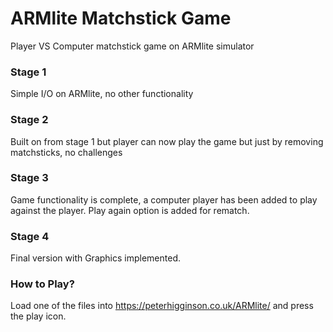 # ARMlite Matchstick Game
 Player VS Computer matchstick game on ARMlite simulator

### Stage 1
Simple I/O on ARMlite, no other functionality

### Stage 2
Built on from stage 1 but player can now play the game but just by removing matchsticks, no challenges

### Stage 3
Game functionality is complete, a computer player has been added to play against the player. Play again option is added for rematch.

### Stage 4
Final version with Graphics implemented.


### How to Play?
Load one of the files into https://peterhigginson.co.uk/ARMlite/ and press the play icon.
